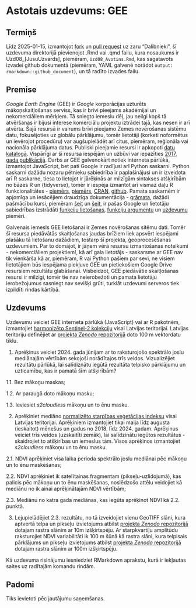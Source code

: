 Astotais uzdevums: GEE
================

## Termiņš

Līdz 2025-01-15, izmantojot
[fork](https://docs.github.com/en/pull-requests/collaborating-with-pull-requests/working-with-forks/fork-a-repo)
un [pull
request](https://docs.github.com/en/pull-requests/collaborating-with-pull-requests/proposing-changes-to-your-work-with-pull-requests/creating-a-pull-request-from-a-fork)
uz zaru “Dalibnieki”, šī uzdevuma direktorijā pievienojot .Rmd vai .qmd
failu, kura nosaukums ir Uzd08\_\[JusuUzvards\], piemēram,
`Uzd08_Avotins.Rmd`, kas sagatavots izvadei github dokumentā (piemēram,
YAML galvenē norādot `output: rmarkdown::github_document`), un tā radīto
izvades failu.

## Premise

*Google Earth Engine* (GEE) ir *Google* korporācijas uzturēts
mākoņskaitļošanas serviss, kas ir brīvi pieejams akadēmijai un
nekomerciāliem mērķiem. Tā sniegto iemeslu dēļ, jau neilgi kopš tā
atvēršanas ir bijusi interese komerciālu projektu iztrādei tajā, kas
nesen ir arī atvērta. Šajā resursā ir vairums brīvi pieejamo Zemes
novērošanas sistēmu datu, fokusējoties uz globālu pārklājumu, tomēr
lietotāji (korketi noformētus un ievērojot procedūru) var augšupielādēt
arī citus, piemēram, reģionāla vai nacionāla pārklājuma datus. Publiski
pieejamie resursi ir apkopoti [datu
katalogā](https://developers.google.com/earth-engine/datasets).
Vispārīgi ar šī resursa iespējām un uzbūvi var iepazīties [2017. gada
publikācijā](https://doi.org/10.1016/j.rse.2017.06.031). Darbs ar GEE
galvenokārt notiek interneta pārlūkā, izmantojot JavaScript, bet pati
Google ir radījusi arī Python saskarni. Python saskarni dažādu nozaru
pētnieku sabiedrība ir paplašinājusi un ir izveidota arī R saskarne,
tiesa to lietojot ir jārēķinās ar milzīgām sintakses atšķirībām no bāzes
R un {tidyverse}, tomēr ir iespēja izmantot arī vismaz daļu R
funkcionalitātes - [piemērs](https://csaybar.github.io/rgee-examples/),
[piemērs](https://r-spatial.github.io/rgee/reference/rgee-package.html),
[CRAN](https://cran.r-project.org/web/packages/rgee/index.html),
[github](https://github.com/r-spatial/rgee). Pamata saskarnēm ir
apjomīga un iesācējiem draudzīga dokumentācija -
[grāmata](https://www.eefabook.org/), dažādi pašmācību kursi, piemēram
[šeit](https://google-earth-engine.com/) un
[šeit](https://courses.spatialthoughts.com/end-to-end-gee.html), ir
pašas Google un lietotāju sabiedrības izstrādāti [funkciju
lietošanas](https://developers.google.com/earth-engine/guides),
[funkciju argumentu](https://developers.google.com/earth-engine/apidocs)
un [uzdevumu](https://developers.google.com/earth-engine/tutorials)
piemēri.

Galvenais iemesls GEE lietošanai ir Zemes novērošanas sitēmu dati. Tomēr
šī resursa piedāvātās skaitļošanas jaudas brīžiem liek apsvērt iespējami
plašāku tā lietošanu dažādiem, tostarp šī projekta, ģeoprocesēšanas
uzdevumiem. Par to domājot, ir jāņem vērā resursu izmantošanas
noteikumi - nekomerciāliem projektiem!, kā arī gala lietotājs -
saskarsme ar GEE nav tik vienkārša kā ar, piemēram, R vai Python pašiem
par sevi, ne visiem lietotājiem būs iespējama piekļuve GEE un
pietiekošiem Google Drive resursiem rezultātu glabāšanai. Visbeidzot,
GEE piedāvātie skaitļošanas resursi ir milzīgi, tomēr tie nav
neierobežoti un pamata lietotāju ierobežojumus sasniegt nav sevišķi
grūti, turklāt uzdevumi serveros tiek izpildīti rindas kārtībā.

## Uzdevums

Uzdevumu veiciet GEE interneta pārlūkā (JavaScript) vai ar R pakotnēm,
izmantojiet [harmonizēto Sentinel-2
kolekciju](https://developers.google.com/earth-engine/datasets/catalog/COPERNICUS_S2_HARMONIZED#description)
visai Latvijas teritorijai. Latvijas teritoriju definējiet ar [projekta
*Zenodo*
repozitorijā](https://zenodo.org/communities/hiqbiodiv/records?q=&l=list&p=1&s=10&sort=newest)
doto 100 m vektordatu tīklu.

1.  Aprēķinus veiciet 2024. gada jūnijam ar to raksturojošo spektrālo
    joslu mediānajām vērtībām sekojoši norādītajos trīs veidos.
    Vizualizējiet rezultātu pārlūkā, lai salīdiznātu iegūtā rezultāta
    telpisko pārklājumu un uzticamību, kas ir pamatā šīm atšķirībām?

1.1. Bez mākoņu maskas;

1.2. Ar paraugā doto mākoņu masku;

1.3. Ieviesiet *s2cloudless* mākoņu un to ēnu masku.

2.  Aprēķiniet mediāno [normalizēto starpības veģetācijas
    indeksu](https://en.wikipedia.org/wiki/Normalized_difference_vegetation_index)
    visai Latvijas teritorijai. Aprēķiniem izmantojiet tikai maija līdz
    augusta (ieskaitot) mēnešus un gadus no 2018. līdz 2024. gadam.
    Aprēķinus veiciet trīs veidos (uzskaitīti zemāk), lai salīdzinātu
    iegūtos rezultātus - skaidrojiet to atšķirības un iemeslus tām.
    Visos aprēķinos izmantojiet *s2cloudless* mākoņu un to ēnu masku.

2.1. NDVI aprēķiniet visa laika perioda spektrālo joslu mediānai pēc
mākoņu un to ēnu maskēšanas;

2.2. NDVI aprēķiniet ik satelītainas fragmentam (pikseļu-uzlidojumā),
kas palicis pēc mākoņu un to ēnu maskēšanas, noslēdzošo attēlu veidojiet
kā mediānu no ik ainai aprēķinātajām NDVI vērtībām;

2.3. Mediānu no katra gada mediānas, kas iegūta aprēķinot NDVI kā 2.2.
punktā.

3.  Lejupielādējiet 2.3. rezultātu, no tā izveidojiet vienu GeoTIFF
    slāni, kura aptvertā telpa un pikseļu izvietojums atbilst [projekta
    *Zenodo*
    repozitorijā](https://zenodo.org/communities/hiqbiodiv/records?q=&l=list&p=1&s=10&sort=newest)
    dotajam rastra slānim ar 10m izšķirtspēju. Ar starpkvartiļu
    amplitūdu raksturojiet NDVI variabilitāti ik 100 m šūnā kā rastra
    slāni, kura telpisais pārklājums un pikseļu izvietojums atbilst
    [projekta *Zenodo*
    repozitorijā](https://zenodo.org/communities/hiqbiodiv/records?q=&l=list&p=1&s=10&sort=newest)
    dotajam rastra slānim ar 100m izšķirtspēju.

Kā uzdevuma risinājumu iesniedziet RMarkdown aprakstu, kurā ir iekļautas
saites uz radītajām komandu rindām.

## Padomi

Tiks ievietoti pēc jautājumu saņemšanas.
